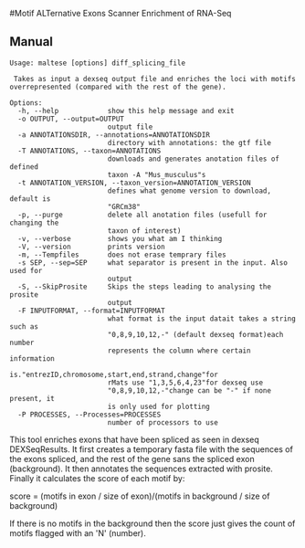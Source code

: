 #Motif ALTernative Exons Scanner Enrichment of RNA-Seq

## Manual
```
Usage: maltese [options] diff_splicing_file

 Takes as input a dexseq output file and enriches the loci with motifs
overrepresented (compared with the rest of the gene).

Options:
  -h, --help            show this help message and exit
  -o OUTPUT, --output=OUTPUT
                        output file
  -a ANNOTATIONSDIR, --annotations=ANNOTATIONSDIR
                        directory with annotations: the gtf file
  -T ANNOTATIONS, --taxon=ANNOTATIONS
                        downloads and generates anotation files of defined
                        taxon -A "Mus_musculus"s
  -t ANNOTATION_VERSION, --taxon_version=ANNOTATION_VERSION
                        defines what genome version to download, default is
                        "GRCm38"
  -p, --purge           delete all anotation files (usefull for changing the
                        taxon of interest)
  -v, --verbose         shows you what am I thinking
  -V, --version         prints version
  -m, --Tempfiles       does not erase temprary files
  -s SEP, --sep=SEP     what separator is present in the input. Also used for
                        output
  -S, --SkipProsite     Skips the steps leading to analysing the prosite
                        output
  -F INPUTFORMAT, --format=INPUTFORMAT
                        what format is the input datait takes a string such as
                        "0,8,9,10,12,-" (default dexseq format)each number
                        represents the column where certain information
                        is."entrezID,chromosome,start,end,strand,change"for
                        rMats use "1,3,5,6,4,23"for dexseq use
                        "0,8,9,10,12,-"change can be "-" if none present, it
                        is only used for plotting
  -P PROCESSES, --Processes=PROCESSES
                        number of processors to use

```
This tool enriches exons that have been spliced as seen in dexseq DEXSeqResults.
It first creates a temporary fasta file with the sequences of the exons spliced, and the rest of the gene sans the spliced exon (background).
It then annotates the sequences extracted with prosite. Finally it calculates the score of each motif by:

score = (motifs in exon / size of exon)/(motifs in background / size of background)

If there is no motifs in the background then the score just gives the count of motifs flagged with an 'N' (number).



